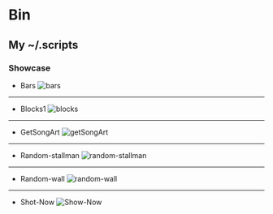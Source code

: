 # Bin
## My ~/.scripts

### Showcase
- Bars
![bars](https://i.imgur.com/lKK1GUg.png)


---

- Blocks1
![blocks](https://i.imgur.com/XhgaZIJ.png)

---

- GetSongArt
![getSongArt](https://i.imgur.com/b68Jsk9.png)

---

- Random-stallman
![random-stallman](https://i.imgur.com/9dk6VDE.png)

---

- Random-wall
![random-wall](https://i.imgur.com/1ZfCjyJ.gif)

---

- Shot-Now
![Show-Now](https://i.imgur.com/Z2dmx3p.png)
